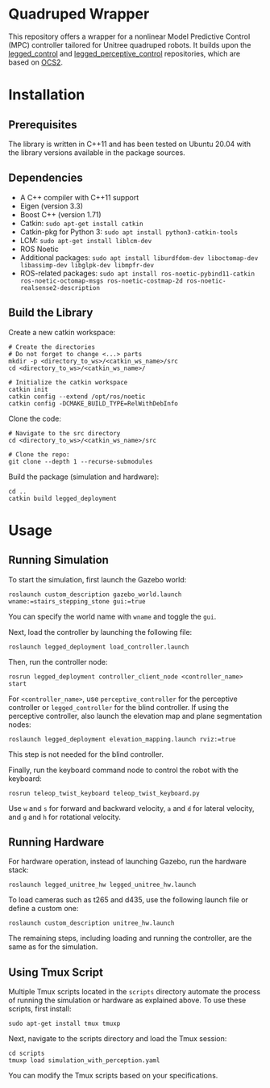 # Quadruped Wrapper
This repository offers a wrapper for a nonlinear Model Predictive Control (MPC) controller tailored for Unitree quadruped robots. It builds upon the [legged_control](https://github.com/qiayuanl/legged_control) and [legged_perceptive_control](https://github.com/qiayuanl/legged_perceptive) repositories, which are based on [OCS2](https://leggedrobotics.github.io/ocs2/).

# Installation
## Prerequisites

The library is written in C++11 and has been tested on Ubuntu 20.04 with the library versions available in the package sources.

## Dependencies
* A C++ compiler with C++11 support
* Eigen (version 3.3)
* Boost C++ (version 1.71)
* Catkin: `sudo apt-get install catkin`
* Catkin-pkg for Python 3: `sudo apt install python3-catkin-tools`
* LCM: `sudo apt-get install liblcm-dev`
* ROS Noetic
* Additional packages: `sudo apt install liburdfdom-dev liboctomap-dev libassimp-dev libglpk-dev libmpfr-dev`
* ROS-related packages: `sudo apt install ros-noetic-pybind11-catkin ros-noetic-octomap-msgs ros-noetic-costmap-2d ros-noetic-realsense2-description`

## Build the Library

Create a new catkin workspace:
```
# Create the directories
# Do not forget to change <...> parts
mkdir -p <directory_to_ws>/<catkin_ws_name>/src
cd <directory_to_ws>/<catkin_ws_name>/

# Initialize the catkin workspace
catkin init
catkin config --extend /opt/ros/noetic
catkin config -DCMAKE_BUILD_TYPE=RelWithDebInfo
```
Clone the code:

```
# Navigate to the src directory
cd <directory_to_ws>/<catkin_ws_name>/src

# Clone the repo:
git clone --depth 1 --recurse-submodules
```
Build the package (simulation and hardware):
```
cd ..
catkin build legged_deployment
```

# Usage
## Running Simulation
To start the simulation, first launch the Gazebo world:
```
roslaunch custom_description gazebo_world.launch wname:=stairs_stepping_stone gui:=true
```
You can specify the world name with `wname` and toggle the `gui`.

Next, load the controller by launching the following file:
```
roslaunch legged_deployment load_controller.launch
```

Then, run the controller node:
```
rosrun legged_deployment controller_client_node <controller_name> start
```
For `<controller_name>`, use `perceptive_controller` for the perceptive controller or `legged_controller` for the blind controller. If using the perceptive controller, also launch the elevation map and plane segmentation nodes:
```
roslaunch legged_deployment elevation_mapping.launch rviz:=true
```
This step is not needed for the blind controller.

Finally, run the keyboard command node to control the robot with the keyboard:
```
rosrun teleop_twist_keyboard teleop_twist_keyboard.py
```
Use `w` and `s` for forward and backward velocity, `a` and `d` for lateral velocity, and `g` and `h` for rotational velocity.

## Running Hardware
For hardware operation, instead of launching Gazebo, run the hardware stack:
```
roslaunch legged_unitree_hw legged_unitree_hw.launch
```
To load cameras such as t265 and d435, use the following launch file or define a custom one:
```
roslaunch custom_description unitree_hw.launch
```
The remaining steps, including loading and running the controller, are the same as for the simulation.

## Using Tmux Script 
Multiple Tmux scripts located in the `scripts` directory automate the process of running the simulation or hardware as explained above. To use these scripts, first install:
```
sudo apt-get install tmux tmuxp
```

Next, navigate to the scripts directory and load the Tmux session:
```
cd scripts
tmuxp load simulation_with_perception.yaml
```
You can modify the Tmux scripts based on your specifications.